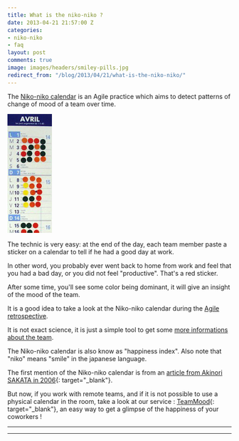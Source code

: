 ```yaml
---
title: What is the niko-niko ?
date: 2013-04-21 21:57:00 Z
categories:
- niko-niko
- faq
layout: post
comments: true
image: images/headers/smiley-pills.jpg
redirect_from: "/blog/2013/04/21/what-is-the-niko-niko/"
---
```


The [Niko-niko calendar](/2018/07/24/evaluating-your-teams-health-with-the-niko-niko-calendar.html) is an Agile practice which aims to detect patterns of change of mood of a team over time.

<img src="/images/posts/niko-niko.jpg" alt="An example of Niko-niko calendar">

The technic is very easy: at the end of the day, each team member paste a sticker on a calendar to tell if he had a good day at work.
<!--base32-9nqq4t8-base32-->

In other word, you probably ever went back to home from work and feel that you had a bad day, or you did not feel "productive". That's a red sticker.

After some time, you'll see some color being dominant, it will give an insight of the mood of the team.

It is a good idea to take a look at the Niko-niko calendar during the [Agile retrospective](https://www.teammood.com/en/agile-retrospective-tools-ideas/).

It is not exact science, it is just a simple tool to get some [more informations about the team](/2019/03/29/why-doing-team-health-checks.html).

The Niko-niko calendar is also know as "happiness index". Also note that "niko" means "smile" in the japanese language.

The first mention of the Niko-niko calendar is from an [article from Akinori SAKATA in 2006](http://www.geocities.jp/nikonikocalendar/index_en.html){: target="_blank"}.

But now, if you work with remote teams, and if it is not possible to use a physical calendar in the room, take a look at our service : [TeamMood](http://www.teammood.com/en/Niko-Niko/){: target="_blank"}, an easy way to get a glimpse of the happiness of your coworkers \!

<hr/>
<div class="wishpond-campaign" data-wishpond-id="2520447" data-wishpond-href="https://embedded.wishpondpages.com/lp/2520447/"></div>
<hr/>